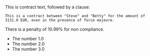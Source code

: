 This is contract text, followed by a clause:
``` <clause name="agreement"/>
This is a contract between "Steve" and "Betty" for the amount of 3131.0 EUR, even in the presence of force majeure.
```
There is a penalty of 10.99% for non compliance.

- The number 1.0
- The number 2.0
- The number 3.0